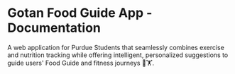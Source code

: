 # Gotan Food Guide App - Documentation
A web application for Purdue Students that seamlessly combines exercise and nutrition tracking while offering intelligent, personalized suggestions to guide users' Food Guide and fitness journeys 🍎🏋️.
